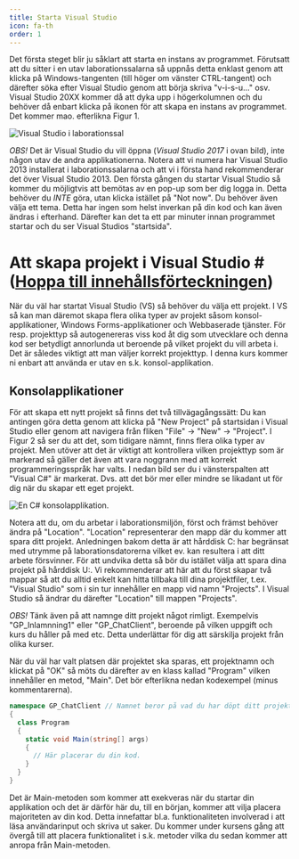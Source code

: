```yaml
---
title: Starta Visual Studio
icon: fa-th
order: 1
---
```


Det första steget blir ju såklart att starta en instans av programmet. Förutsatt att du sitter i en utav laborationssalarna så uppnås detta enklast genom att klicka på Windows-tangenten (till höger om vänster CTRL-tangent) och därefter söka efter Visual Studio genom att börja skriva "v-i-s-u…" osv. Visual Studio 20XX kommer då att dyka upp i högerkolumnen och du behöver då enbart klicka på ikonen för att skapa en instans av programmet. Det kommer mao. efterlikna Figur 1.

![Visual Studio i laborationssal](/test/Images/image11.png)

*OBS!* Det är Visual Studio du vill öppna (_Visual Studio 2017_ i ovan bild), inte någon utav de
andra applikationerna. Notera att vi numera har Visual Studio 2013 installerat i
laborationssalarna och att vi i första hand rekommenderar det över Visual Studio 2013.
Den första gången du startar Visual Studio så kommer du möjligtvis att bemötas av en pop-up
som ber dig logga in. Detta behöver du *INTE* göra, utan klicka istället på "Not now". Du
behöver även välja ett tema. Detta har ingen som helst inverkan på din kod och kan även
ändras i efterhand. Därefter kan det ta ett par minuter innan programmet startar och du ser
Visual Studios "startsida".

# <a name="projects"></a>Att skapa projekt i Visual Studio # ([Hoppa till innehållsförteckningen](#content))
När du väl har startat Visual Studio (VS) så behöver du välja ett projekt. I VS så kan man
däremot skapa flera olika typer av projekt såsom konsol-applikationer, Windows
Forms-applikationer och Webbaserade tjänster. För resp. projekttyp så autogenereras viss kod
åt dig som utvecklare och denna kod ser betydligt annorlunda ut beroende på vilket projekt
du vill arbeta i. Det är således viktigt att man väljer korrekt projekttyp. I denna kurs kommer
ni enbart att använda er utav en s.k. konsol-applikation.

## <a name="console"></a>Konsolapplikationer ##
För att skapa ett nytt projekt så finns det två tillvägagångssätt: Du kan antingen göra detta
genom att klicka på "New Project" på startsidan i Visual Studio eller genom att navigera från
fliken "File" -> "New" -> "Project". I Figur 2 så ser du att det, som tidigare nämnt, finns flera
olika typer av projekt. Men utöver att det är viktigt att kontrollera vilken projekttyp som är
markerad så gäller det även att vara noggrann med att korrekt programmeringsspråk har valts.
I nedan bild ser du i vänsterspalten att "Visual C#" är markerat. Dvs. att det bör mer eller mindre
se likadant ut för dig när du skapar ett eget projekt.

![En C# konsolapplikation.](/test/Images/image13.png)

Notera att du, om du arbetar i laborationsmiljön, först och främst behöver ändra på "Location". "Location" representerar 
den mapp där du kommer att spara ditt projekt.
Anledningen bakom detta är att hårddisk C: har begränsat med utrymme på laborationsdatorerna vilket ev. kan resultera i att ditt
arbete försvinner. För att undvika detta så bör du istället välja att spara dina projekt på hårddisk U:. Vi rekommenderar
att här att du först skapar två mappar så att du alltid enkelt kan hitta tillbaka till dina projektfiler, t.ex. "Visual Studio"
som i sin tur innehåller en mapp vid namn "Projects". I Visual Studio så ändrar du därefter "Location" till mappen "Projects".

*OBS!* Tänk även på att namnge ditt projekt något rimligt. Exempelvis "GP_Inlamnning1" eller "GP_ChatClient", beroende på 
vilken uppgift och kurs du håller på med etc. Detta underlättar för dig att särskilja projekt från olika kurser.

När du väl har valt platsen där projektet ska sparas, ett projektnamn och klickat på "OK" så möts du därefter av en 
klass kallad "Program" vilken innehåller en metod, "Main". Det bör efterlikna nedan kodexempel (minus kommentarerna). 
```csharp
namespace GP_ChatClient // Namnet beror på vad du har döpt ditt projekt till.
{
  class Program
  {
    static void Main(string[] args)
    {
      // Här placerar du din kod.
    }
  }
}
```
Det är Main-metoden som kommer att exekveras när du startar din applikation och det är därför här du, 
till en början, kommer att vilja placera majoriteten av din kod. Detta innefattar bl.a. funktionaliteten
involverad i att läsa användarinput och skriva ut saker. Du kommer under kursens gång att övergå 
till att placera funktionalitet i s.k. metoder vilka du sedan kommer att anropa från Main-metoden.
